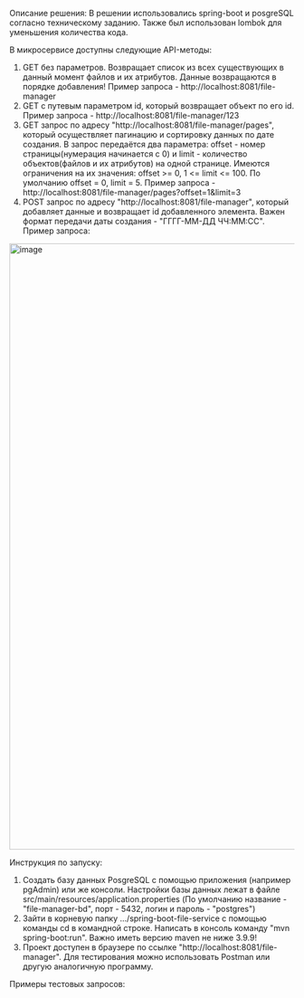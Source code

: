 Описание решения:
В решении использовались spring-boot и posgreSQL согласно техническому заданию. Также был использован lombok для уменьшения количества кода.

В микросервисе доступны следующие API-методы:
1. GET без параметров. Возвращает список из всех существующих в данный момент файлов и их атрибутов. Данные возвращаются в порядке добавления! Пример запроса - http://localhost:8081/file-manager
2. GET с путевым параметром id, который возвращает объект по его id. Пример запроса -  http://localhost:8081/file-manager/123
3. GET запрос по адресу "http://localhost:8081/file-manager/pages", который осуществляет пагинацию и сортировку данных по дате создания. В запрос передаётся два параметра: offset - номер страницы(нумерация начинается с 0) и limit - количество объектов(файлов и их атрибутов) на одной странице. Имеются ограничения на их значения: offset >= 0, 1 <= limit <= 100. По умолчанию offset = 0, limit = 5. Пример запроса - http://localhost:8081/file-manager/pages?offset=1&limit=3
4. POST запрос по адресу "http://localhost:8081/file-manager", который добавляет данные и возвращает id добавленного элемента. Важен формат передачи даты создания - "ГГГГ-ММ-ДД ЧЧ:ММ:СС". Пример запроса:
<img width="1072" alt="image" src="https://github.com/user-attachments/assets/a6680c66-d5a0-4c78-bc5c-67ce0d5d4862">



Инструкция по запуску:
1. Создать базу данных PosgreSQL с помощью приложения (например pgAdmin) или же консоли. Настройки базы данных лежат в файле src/main/resources/application.properties (По умолчанию название - "file-manager-bd", порт - 5432, логин и пароль - "postgres")
2. Зайти в корневую папку .../spring-boot-file-service с помощью команды cd в командной строке. Написать в консоль команду "mvn spring-boot:run". Важно иметь версию maven не ниже 3.9.9!
3. Проект доступен в браузере по ссылке "http://localhost:8081/file-manager". Для тестирования можно использовать Postman или другую аналогичную программу.


Примеры тестовых запросов:
